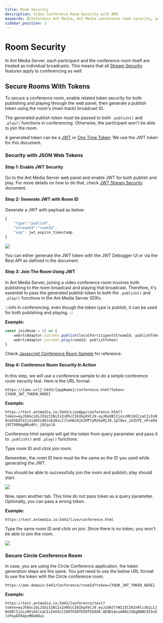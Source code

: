 ```yaml
---
title: Room Security
description: Video Conference Room Security with AMS
keywords: [Conference Ant Media, Ant Media conference room security, ant media conference token, ant media conference room password, ant media conference room, ant media video conference room security, Ant Media video conference, ant media conferencing, Publish, Multitrack conference, Ant Media Server Documentation, Ant Media Server Tutorials]
sidebar_position: 3
---
```


# Room Security

In Ant Media Server, each participant and the conference room itself are treated as individual broadcasts. This means that all [Stream Security](https://antmedia.io/docs/category/stream-security/) features apply to conferencing as well.

## Secure Rooms With Tokens

To secure a conference room, enable related token security for both publishing and playing through the web panel, then generate a publish token using the room's (main track) broadcast ID.

The generated publish token must be passed to both ```.publish()``` and ```.play()``` functions in conferencing. Otherwise, the participant won't be able to join the room.

A generated token can be a [JWT](https://antmedia.io/docs/guides/stream-security/jwt-stream-security-filter/) or [One Time Token](https://antmedia.io/docs/guides/stream-security/one-time-token-control/). We use the JWT token for this document.

### Security with JSON Web Tokens

#### Step 1: Enable JWT Security

Go to the Ant Media Server web panel and enable JWT for both publish and play. For more details on how to do that, check [JWT Stream Security](https://antmedia.io/docs/guides/stream-security/jwt-stream-security-filter/) document.

#### Step 2: Generate JWT with Room ID

Generate a JWT with payload as below:

```js
{
    "type":"publish",
    "streamId":"roomId",
    "exp": jwt_expire_timestamp
}
```

![](@site/static/img/conference/video-conference/room-security-1.png)


You can either generate the JWT token with the JWT Debugger UI or via the Rest API as defined in the document.

#### Step 3: Join The Room Using JWT

In Ant Media Server, joining a video conference room involves both publishing to the room broadcast and playing that broadcast. Therefore, it's essential to pass the generated publish token to both the⁣ ```.publish()``` and ```.play()``` functions in the Ant Media Server SDKs.

:::info
In conferencing, even though the token type is publish, it can be used for both publishing and playing.
:::

**Example:**

```js
const joinRoom = () => {
    webrtcAdaptor.current.publish(localParticipantStreamId, publishToken, null, null, localParticipantStreamId, roomId, JSON.stringify(userStatusMetaData));
    webrtcAdaptor.current.play(roomId, publishToken)
}
```

Check [Javascript Conference Room Sample](https://github.com/ant-media/StreamApp/blob/master/src/main/webapp/conference.html#L500) for reference.

#### Step 4: Conference Room Security In Action

In this step, we will use a conference sample to do a simple conference room security test. Here is the URL format:

```https://{ams-url}:5443/{appName}/conference.html?token={YOUR_JWT_TOKEN_HERE}```

**Example:**

```https://test.antmedia.io:5443/LiveApp/conference.html?token=eyJhbGciOiJIUzI1NiIsInR5cCI6IkpXVCJ9.eyJ0eXBlIjoicHVibGlzaCIsInN0cmVhbUlkIjoidGVzdHJvb20iLCJleHAiOjk1MTYyMzkwMjJ9.Ipl8ev_jkZUfE_nPceOdj977V09qgRKu8Fc_jDCqvlA```

Conference.html sample will get the token from query parameter and pass it to ```.publish()``` and ```.play()``` functions.

Type room ID and click join room. 

Remember, the room ID here must be the same as the ID you used while generating the JWT.

You should be able to successfully join the room and publish; play should start.

![](@site/static/img/conference/video-conference/room-security-2.png)

Now, open another tab. This time do not pass token as a query parameter. Optionally, you can pass a wrong token.

**Example:**

```https://test.antmedia.io:5443/live/conference.html```

Type the same room ID and click on join. Since there is no token, you won't be able to join the room.

![](@site/static/img/conference/video-conference/room-security-3.png)

### Secure Circle Conference Room

In case, you are using the Circle Conference application, the token generation steps are the same. You just need to use the below URL format to use the token with the Circle conference room.

```https://ams-domain:5443/Conference/roomId?token={YOUR_JWT_TOKEN_HERE}```

**Example:**

```https://test.antmedia.io:5443/Conference/test?token=eyJhbGciOiJIUzI1NiIsInR5cCI6IkpXVCJ9.eyJzdHJlYW1JZCI6InRlc3QiLCJ0eXBlIjoicHVibGlzaCIsImV4cCI6OTk5OTk5OTk5OX0.AE9DiAxsA4N1tGbg08NC4ISnXlnPaybF84psMOoDDus```
